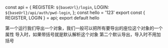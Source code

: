const api = {
  REGISTER: `${baseUrl}/login`,
  LOGIN: `${baseUrl}/api/auth/pwd-login`,
};
const hello = '123'
export const { REGISTER, LOGIN } = api;
export default hello 

第一个运行我们导出一个对象，我们一般可以把所有要导出的座位这个对象的一个属性
导入时，如果带括号就是默认解析这个对象
第二个默认导出，导入时不用加括号